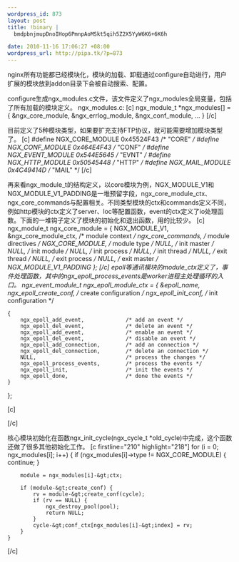 ```yaml
--- 
wordpress_id: 873
layout: post
title: !binary |
  bmdpbnjmupDnoIHop6PmnpAoMSkt5qih5Z2X5YyW6K6+6K6h

date: 2010-11-16 17:06:27 +08:00
wordpress_url: http://pipa.tk/?p=873
---
```

nginx所有功能都已经模块化，模块的加载、卸载通过configure自动进行，用户扩展的模块放到addon目录下会被自动搜索、配置。

configure生成ngx_modules.c文件，该文件定义了ngx_modules全局变量，包括了所有加载的模块定义。
ngx_modules.c:
[c]
ngx_module_t *ngx_modules[] = {
    &amp;ngx_core_module,
    &amp;ngx_errlog_module,
    &amp;ngx_conf_module,
...
}
[/c]

目前定义了5种模块类型，如果要扩充支持FTP协议，就可能需要增加模块类型了。
[c]
#define NGX_CORE_MODULE      0x45524F43  /* &quot;CORE&quot; */
#define NGX_CONF_MODULE      0x464E4F43  /* &quot;CONF&quot; */
#define NGX_EVENT_MODULE      0x544E5645  /* &quot;EVNT&quot; */
#define NGX_HTTP_MODULE           0x50545448   /* &quot;HTTP&quot; */
#define NGX_MAIL_MODULE         0x4C49414D     /* &quot;MAIL&quot; */
[/c]

再来看ngx_module_t的结构定义，以core模块为例，NGX_MODULE_V1和NGX_MODULE_V1_PADDING是一堆预留字段，ngx_core_module_ctx、ngx_core_commands与配置相关。不同类型模块的ctx和commands定义不同，例如http模块的ctx定义了server、loc等配置函数，event的ctx定义了io处理函数。下面的一堆钩子定义了模块的初始化和退出函数，用的比较少。
[c]
ngx_module_t  ngx_core_module = {
    NGX_MODULE_V1,
    &amp;ngx_core_module_ctx,                  /* module context */
    ngx_core_commands,                     /* module directives */
    NGX_CORE_MODULE,                       /* module type */
    NULL,                                  /* init master */
    NULL,                                  /* init module */
    NULL,                                  /* init process */
    NULL,                                  /* init thread */
    NULL,                                  /* exit thread */
    NULL,                                  /* exit process */
    NULL,                                  /* exit master */
    NGX_MODULE_V1_PADDING
};
[/c]
epoll等通讯模块的module_ctx定义了，事件处理函数，其中的ngx_epoll_process_events是worker进程主处理循环的入口。
ngx_event_module_t  ngx_epoll_module_ctx = {
    &epoll_name,
    ngx_epoll_create_conf,               /* create configuration */
    ngx_epoll_init_conf,                 /* init configuration */

    {
        ngx_epoll_add_event,             /* add an event */
        ngx_epoll_del_event,             /* delete an event */
        ngx_epoll_add_event,             /* enable an event */
        ngx_epoll_del_event,             /* disable an event */
        ngx_epoll_add_connection,        /* add an connection */
        ngx_epoll_del_connection,        /* delete an connection */
        NULL,                            /* process the changes */
        ngx_epoll_process_events,        /* process the events */
        ngx_epoll_init,                  /* init the events */
        ngx_epoll_done,                  /* done the events */
    }
};

[c]

[/c]

核心模块初始化在函数ngx_init_cycle(ngx_cycle_t *old_cycle)中完成，这个函数还做了很多其他初始化工作。
[c firstline="210" highlight="218"]
    for (i = 0; ngx_modules[i]; i++) {
        if (ngx_modules[i]-&gt;type != NGX_CORE_MODULE) {
            continue;
        }

        module = ngx_modules[i]-&gt;ctx;

        if (module-&gt;create_conf) {
            rv = module-&gt;create_conf(cycle);
            if (rv == NULL) {
                ngx_destroy_pool(pool);
                return NULL;
            }
            cycle-&gt;conf_ctx[ngx_modules[i]-&gt;index] = rv;
        }
    }
[/c]
